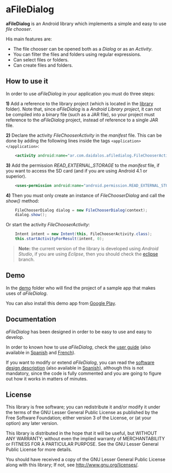 aFileDialog
===========

**aFileDialog** is an Android library which implements a simple and easy to use _file chooser_.

His main features are:
 * The file chooser can be opened both as a _Dialog_ or as an _Activity_.
 * You can filter the files and folders using regular expressions.
 * Can select files or folders.
 * Can create files and folders.

How to use it
-------------

In order to use _aFileDialog_ in your application you must do three steps:

**1)** Add a reference to the library project (which is located in the [library](library/) folder). Note that, since _aFileDialog_ is a _Android Library project_, it can not be compiled into a binary file (such as a JAR file), so your project must reference to the _aFileDialog_ project, instead of reference to a single JAR file. 

**2)** Declare the activity _FileChooserActivity_ in the _manifest_ file. This can be done by adding the following lines inside the tags `<application></application>`:

```xml
    <activity android:name="ar.com.daidalos.afiledialog.FileChooserActivity" />
```

**3)** Add the permission _READ_EXTERNAL_STORAGE_ to the _manifest_ file, if you want to access the SD card (and if you are using Android 4.1 or superior).

```xml
    <uses-permission android:name="android.permission.READ_EXTERNAL_STORAGE" />
```

**4)** Then you must only create an instance of _FileChooserDialog_ and call the _show()_ method:

```java
    FileChooserDialog dialog = new FileChooserDialog(context);
    dialog.show();
```

Or start the activity _FileChooserActivity_:

```java
    Intent intent = new Intent(this, FileChooserActivity.class);
    this.startActivityForResult(intent, 0);
```

> **Note:** the current version of the library is developed using _Android Studio_, if you are using _Eclipse_, then you should check the [eclipse](https://github.com/jfmdev/aFileDialog/tree/eclipse) branch.

Demo
----

In the [demo](demo/) folder who will find the project of a sample app that makes uses of _aFileDialog_.

You can also install this demo app from [Google Play](https://play.google.com/store/apps/details?id=ar.com.daidalos.afiledialog.test).

Documentation
-------------

_aFileDialog_ has been designed in order to be easy to use and easy to develop. 

In order to known how to use _aFileDialog_, check the [user guide](docs/UserGuide.md) (also available in [Spanish](docs/UserGuideEs.md) and [French](docs/UserGuideFr.md)).

If you want to modify or extend _aFileDialog_, you can read the [software design description](docs/SoftwareDesignDescription.md) (also available in [Spanish](docs/SoftwareDesignDescriptionEs.md)), although this is not mandatory, since the code is fully commented and you are going to figure out how it works in matters of minutes.

License
-------

This library is free software; you can redistribute it and/or
modify it under the terms of the GNU Lesser General Public
License as published by the Free Software Foundation; either
version 3 of the License, or (at your option) any later version.

This library is distributed in the hope that it will be useful,
but WITHOUT ANY WARRANTY; without even the implied warranty of
MERCHANTABILITY or FITNESS FOR A PARTICULAR PURPOSE.  See the GNU
Lesser General Public License for more details.

You should have received a copy of the GNU Lesser General Public
License along with this library; If not, see <http://www.gnu.org/licenses/>.